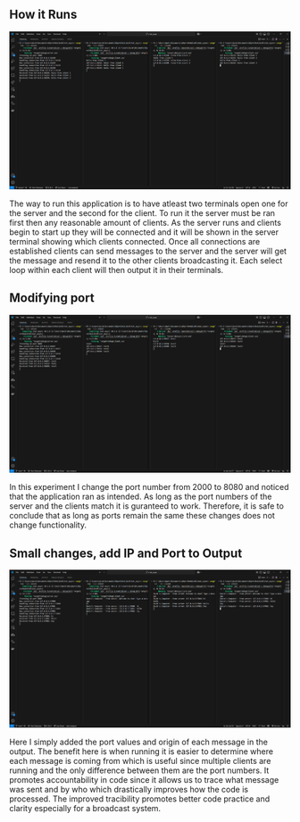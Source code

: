 ## How it Runs

![3client](1.png)

The way to run this application is to have atleast two terminals open one for the server and the second for the client. To run it the server must be ran first then any reasonable amount of clients. As the server runs and clients begin to start up they will be connected and it will be shown in the server terminal showing which clients connected. Once all connections are established clients can send messages to the server and the server will get the message and resend it to the other clients broadcasting it. Each select loop within each client will then output it in their terminals.

## Modifying port
![changedport](2.png)

In this experiment I change the port number from 2000 to 8080 and noticed that the application ran as intended. As long as the port numbers of the server and the clients match it is guranteed to work. Therefore, it is safe to conclude that as long as ports remain the same these changes does not change functionality.

## Small changes, add IP and Port to Output
![outputport](3.png)

Here I simply added the port values and origin of each message in the output. The benefit here is when running it is easier to determine where each message is coming from which is useful since multiple clients are running and the only difference between them are the port numbers. It promotes accountability in code since it allows us to trace what message was sent and by who which drastically improves how the code is processed. The improved tracibility promotes better code practice and clarity especially for a broadcast system.